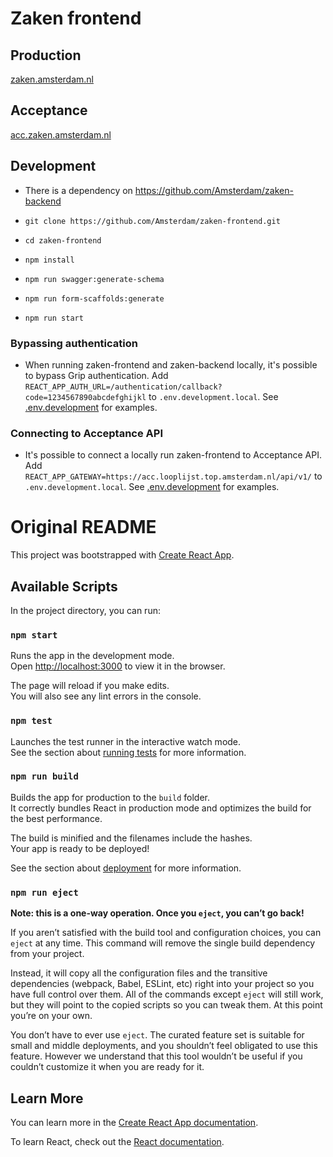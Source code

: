 # Zaken frontend

## Production
[zaken.amsterdam.nl](https://zaken.amsterdam.nl)

## Acceptance
[acc.zaken.amsterdam.nl](https://acc.zaken.amsterdam.nl)

## Development
- There is a dependency on https://github.com/Amsterdam/zaken-backend

- `git clone https://github.com/Amsterdam/zaken-frontend.git`
- `cd zaken-frontend`
- `npm install`
- `npm run swagger:generate-schema`
- `npm run form-scaffolds:generate`
- `npm run start`

### Bypassing authentication
- When running zaken-frontend and zaken-backend locally, it's possible to bypass Grip authentication. Add `REACT_APP_AUTH_URL=/authentication/callback?code=1234567890abcdefghijkl` to `.env.development.local`. See [.env.development](https://github.com/Amsterdam/zaken-frontend/blob/master/.env.development) for examples.

### Connecting to Acceptance API
- It's possible to connect a locally run zaken-frontend to Acceptance API. Add `REACT_APP_GATEWAY=https://acc.looplijst.top.amsterdam.nl/api/v1/` to `.env.development.local`. See [.env.development](https://github.com/Amsterdam/zaken-frontend/blob/master/.env.development) for examples.

# Original README

This project was bootstrapped with [Create React App](https://github.com/facebook/create-react-app).

## Available Scripts

In the project directory, you can run:

### `npm start`

Runs the app in the development mode.<br />
Open [http://localhost:3000](http://localhost:3000) to view it in the browser.

The page will reload if you make edits.<br />
You will also see any lint errors in the console.

### `npm test`

Launches the test runner in the interactive watch mode.<br />
See the section about [running tests](https://facebook.github.io/create-react-app/docs/running-tests) for more information.

### `npm run build`

Builds the app for production to the `build` folder.<br />
It correctly bundles React in production mode and optimizes the build for the best performance.

The build is minified and the filenames include the hashes.<br />
Your app is ready to be deployed!

See the section about [deployment](https://facebook.github.io/create-react-app/docs/deployment) for more information.

### `npm run eject`

**Note: this is a one-way operation. Once you `eject`, you can’t go back!**

If you aren’t satisfied with the build tool and configuration choices, you can `eject` at any time. This command will remove the single build dependency from your project.

Instead, it will copy all the configuration files and the transitive dependencies (webpack, Babel, ESLint, etc) right into your project so you have full control over them. All of the commands except `eject` will still work, but they will point to the copied scripts so you can tweak them. At this point you’re on your own.

You don’t have to ever use `eject`. The curated feature set is suitable for small and middle deployments, and you shouldn’t feel obligated to use this feature. However we understand that this tool wouldn’t be useful if you couldn’t customize it when you are ready for it.

## Learn More

You can learn more in the [Create React App documentation](https://facebook.github.io/create-react-app/docs/getting-started).

To learn React, check out the [React documentation](https://reactjs.org/).
